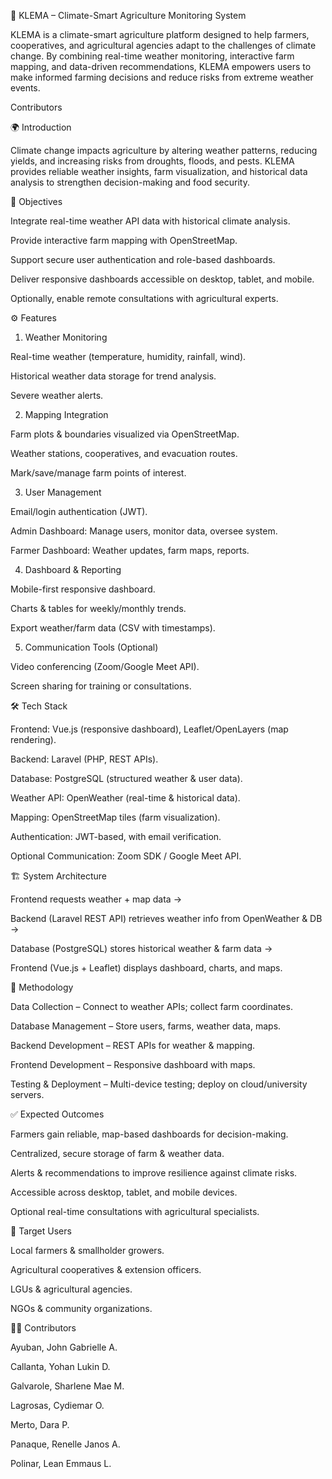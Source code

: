 🌱 KLEMA – Climate-Smart Agriculture Monitoring System

KLEMA is a climate-smart agriculture platform designed to help farmers, cooperatives, and agricultural agencies adapt to the challenges of climate change. By combining real-time weather monitoring, interactive farm mapping, and data-driven recommendations, KLEMA empowers users to make informed farming decisions and reduce risks from extreme weather events.

Contributors

🌍 Introduction

Climate change impacts agriculture by altering weather patterns, reducing yields, and increasing risks from droughts, floods, and pests.
KLEMA provides reliable weather insights, farm visualization, and historical data analysis to strengthen decision-making and food security.

🎯 Objectives

Integrate real-time weather API data with historical climate analysis.

Provide interactive farm mapping with OpenStreetMap.

Support secure user authentication and role-based dashboards.

Deliver responsive dashboards accessible on desktop, tablet, and mobile.

Optionally, enable remote consultations with agricultural experts.

⚙️ Features
1. Weather Monitoring

Real-time weather (temperature, humidity, rainfall, wind).

Historical weather data storage for trend analysis.

Severe weather alerts.

2. Mapping Integration

Farm plots & boundaries visualized via OpenStreetMap.

Weather stations, cooperatives, and evacuation routes.

Mark/save/manage farm points of interest.

3. User Management

Email/login authentication (JWT).

Admin Dashboard: Manage users, monitor data, oversee system.

Farmer Dashboard: Weather updates, farm maps, reports.

4. Dashboard & Reporting

Mobile-first responsive dashboard.

Charts & tables for weekly/monthly trends.

Export weather/farm data (CSV with timestamps).

5. Communication Tools (Optional)

Video conferencing (Zoom/Google Meet API).

Screen sharing for training or consultations.

🛠 Tech Stack

Frontend: Vue.js (responsive dashboard), Leaflet/OpenLayers (map rendering).

Backend: Laravel (PHP, REST APIs).

Database: PostgreSQL (structured weather & user data).

Weather API: OpenWeather (real-time & historical data).

Mapping: OpenStreetMap tiles (farm visualization).

Authentication: JWT-based, with email verification.

Optional Communication: Zoom SDK / Google Meet API.

🏗 System Architecture

Frontend requests weather + map data →

Backend (Laravel REST API) retrieves weather info from OpenWeather & DB →

Database (PostgreSQL) stores historical weather & farm data →

Frontend (Vue.js + Leaflet) displays dashboard, charts, and maps.

🔬 Methodology

Data Collection – Connect to weather APIs; collect farm coordinates.

Database Management – Store users, farms, weather data, maps.

Backend Development – REST APIs for weather & mapping.

Frontend Development – Responsive dashboard with maps.

Testing & Deployment – Multi-device testing; deploy on cloud/university servers.

✅ Expected Outcomes

Farmers gain reliable, map-based dashboards for decision-making.

Centralized, secure storage of farm & weather data.

Alerts & recommendations to improve resilience against climate risks.

Accessible across desktop, tablet, and mobile devices.

Optional real-time consultations with agricultural specialists.

👥 Target Users

Local farmers & smallholder growers.

Agricultural cooperatives & extension officers.

LGUs & agricultural agencies.

NGOs & community organizations.

👩‍💻 Contributors

Ayuban, John Gabrielle A.

Callanta, Yohan Lukin D.

Galvarole, Sharlene Mae M.

Lagrosas, Cydiemar O.

Merto, Dara P.

Panaque, Renelle Janos A.

Polinar, Lean Emmaus L.